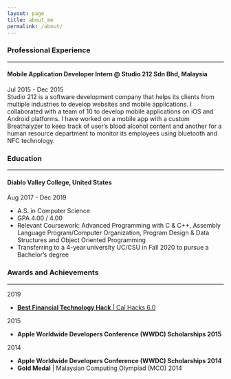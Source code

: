 ```yaml
---
layout: page
title: about_me
permalink: /about/
---
```


### Professional Experience
---------------------------
#### Mobile Application Developer Intern @ Studio 212 Sdn Bhd, Malaysia
Jul 2015 - Dec 2015  
Studio 212 is a software development company that helps its clients from multiple industries to
develop websites and mobile applications. I collaborated with a team of 10 to develop mobile
applications on iOS and Android platforms. I have worked on a mobile app with a custom
Breathalyzer to keep track of user’s blood alcohol content and another for a human resource
department to monitor its employees using bluetooth and NFC technology.

### Education
-------------
#### Diablo Valley College, United States
Aug 2017 - Dec 2019  
* A.S. in Computer Science
* GPA 4.00 / 4.00
* Relevant Coursework: Advanced Programming with C & C++, Assembly Language
Program/Computer Organization, Program Design & Data Structures and Object
Oriented Programming
* Transferring to a 4-year university UC/CSU in Fall 2020 to pursue a Bachelor’s degree

### Awards and Achievements
---------------------------
2019  
* [**Best Financial Technology Hack** \| Cal Hacks 6.0](https://devpost.com/software/performanceplus-okzb86)

2015  
* **Apple Worldwide Developers Conference (WWDC) Scholarships 2015**

2014  
* **Apple Worldwide Developers Conference (WWDC) Scholarships 2014**
* **Gold Medal** \| Malaysian Computing Olympiad (MCO) 2014
